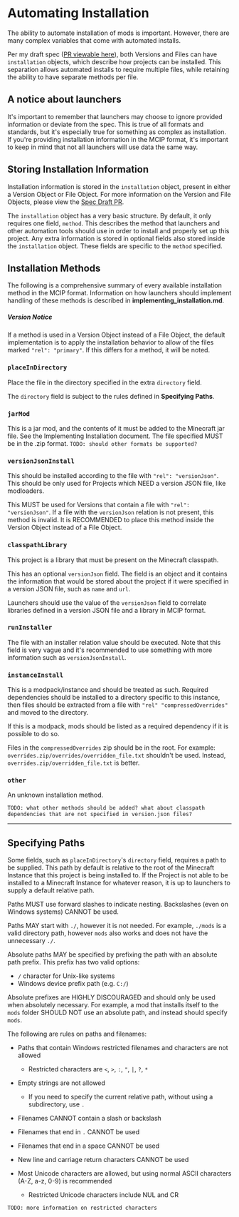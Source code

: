 # Automating Installation

The ability to automate installation of mods is important. However, there are many complex variables that come with automated installs.

Per my draft spec ([PR viewable here](https://github.com/mc-cip/spec/pull/6)), both Versions and Files can have `installation` objects, which describe how projects can be installed. This separation allows automated installs to require multiple files, while retaining the ability to have separate methods per file.

## A notice about launchers

It's important to remember that launchers may choose to ignore provided information or deviate from the spec. This is true of all formats and standards, but it's especially true for something as complex as installation. If you're providing installation information in the MCIP format, it's important to keep in mind that not all launchers will use data the same way.

## Storing Installation Information

Installation information is stored in the `installation` object, present in either a Version Object or File Object. For more information on the Version and File Objects, please view the [Spec Draft PR](https://github.com/mc-cip/spec/pull/6).

The `installation` object has a very basic structure. By default, it only requires one field, `method`. This describes the method that launchers and other automation tools should use in order to install and properly set up this project. Any extra information is stored in optional fields also stored inside the `installation` object. These fields are specific to the `method` specified.

## Installation Methods

The following is a comprehensive summary of every available installation method in the MCIP format. Information on how launchers should implement handling of these methods is described in **implementing_installation.md**.

##### Version Notice

If a method is used in a Version Object instead of a File Object, the default implementation is to apply the installation behavior to allow of the files marked `"rel": "primary"`. If this differs for a method, it will be noted.

### `placeInDirectory`

Place the file in the directory specified in the extra `directory` field.

The `directory` field is subject to the rules defined in **Specifying Paths**.

### `jarMod`

This is a jar mod, and the contents of it must be added to the Minecraft jar file. See the Implementing Installation document. The file specified MUST be in the .zip format.
`TODO: should other formats be supported?`

### `versionJsonInstall`

This should be installed according to the file with `"rel": "versionJson"`. This should be only used for Projects which NEED a version JSON file, like modloaders.

This MUST be used for Versions that contain a file with `"rel": "versionJson"`. If a file with the `versionJson` relation is not present, this method is invalid. It is RECOMMENDED to place this method inside the Version Object instead of a File Object.

### `classpathLibrary`

This project is a library that must be present on the Minecraft classpath.

This has an optional `versionJson` field. The field is an object and it contains the information that would be stored about the project if it were specified in a version JSON file, such as `name` and `url`.

Launchers should use the value of the `versionJson` field to correlate libraries defined in a version JSON file and a library in MCIP format.

### `runInstaller`

The file with an installer relation value should be executed. Note that this field is very vague and it's recommended to use something with more information such as `versionJsonInstall`.

### `instanceInstall`

This is a modpack/instance and should be treated as such. Required dependencies should be installed to a directory specific to this instance, then files should be extracted from a file with `"rel" "compressedOverrides"` and moved to the directory.

If this is a modpack, mods should be listed as a required dependency if it is possible to do so.

Files in the `compressedOverrides` zip should be in the root. For example:
`overrides.zip/overrides/overridden_file.txt` shouldn't be used. Instead, `overrides.zip/overridden_file.txt` is better.

### `other`

An unknown installation method.

`TODO: what other methods should be added? what about classpath dependencies that are not specified in version.json files?`

---

## Specifying Paths

Some fields, such as `placeInDirectory`'s `directory` field, requires a path to be supplied. This path by default is relative to the root of the Minecraft Instance that this project is being installed to. If the Project is not able to be installed to a Minecraft Instance for whatever reason, it is up to launchers to supply a default relative path.

Paths MUST use forward slashes to indicate nesting. Backslashes (even on Windows systems) CANNOT be used.

Paths MAY start with `./`, however it is not needed. For example, `./mods` is a valid directory path, however `mods` also works and does not have the unnecessary `./`.

Absolute paths MAY be specified by prefixing the path with an absolute path prefix. This prefix has two valid options:

- `/` character for Unix-like systems
- Windows device prefix path (e.g. `C:/`)

Absolute prefixes are HIGHLY DISCOURAGED and should only be used when absolutely necessary. For example, a mod that installs itself to the `mods` folder SHOULD NOT use an absolute path, and instead should specify `mods`.

The following are rules on paths and filenames:

- Paths that contain Windows restricted filenames and characters are not allowed
  - Restricted characters are `<`, `>`, `:`, `"`, `|`, `?`, `*`
- Empty strings are not allowed
  - If you need to specify the current relative path, without using a subdirectory, use `.`
- Filenames CANNOT contain a slash or backslash
- Filenames that end in `.` CANNOT be used
- Filenames that end in a space CANNOT be used
- New line and carriage return characters CANNOT be used
- Most Unicode characters are allowed, but using normal ASCII characters (A-Z, a-z, 0-9) is recommended

  - Restricted Unicode characters include NUL and CR

`TODO: more information on restricted characters`
